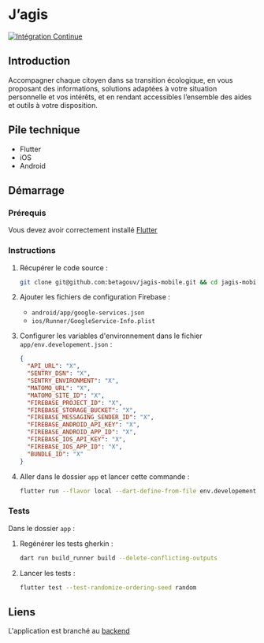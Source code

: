 # J’agis

[![Intégration Continue](https://github.com/betagouv/jagis-mobile/actions/workflows/continuous-integration.yml/badge.svg?branch=main)](https://github.com/betagouv/jagis-mobile/actions/workflows/continuous-integration.yml)

## Introduction

Accompagner chaque citoyen dans sa transition écologique, en vous proposant des informations, solutions adaptées à votre situation personnelle et vos intérêts, et en rendant accessibles l’ensemble des aides et outils à votre disposition.

## Pile technique

- Flutter
- iOS
- Android

## Démarrage

### Prérequis

Vous devez avoir correctement installé [Flutter](https://docs.flutter.dev/get-started/install)

### Instructions

1. Récupérer le code source :

   ```sh
   git clone git@github.com:betagouv/jagis-mobile.git && cd jagis-mobile
   ```

1. Ajouter les fichiers de configuration Firebase :

   - `android/app/google-services.json`
   - `ios/Runner/GoogleService-Info.plist`

1. Configurer les variables d'environnement dans le fichier `app/env.developement.json` :

   ```json
   {
     "API_URL": "X",
     "SENTRY_DSN": "X",
     "SENTRY_ENVIRONMENT": "X",
     "MATOMO_URL": "X",
     "MATOMO_SITE_ID": "X",
     "FIREBASE_PROJECT_ID": "X",
     "FIREBASE_STORAGE_BUCKET": "X",
     "FIREBASE_MESSAGING_SENDER_ID": "X",
     "FIREBASE_ANDROID_API_KEY": "X",
     "FIREBASE_ANDROID_APP_ID": "X",
     "FIREBASE_IOS_API_KEY": "X",
     "FIREBASE_IOS_APP_ID": "X",
     "BUNDLE_ID": "X"
   }
   ```

1. Aller dans le dossier `app` et lancer cette commande :

   ```sh
   flutter run --flavor local --dart-define-from-file env.developement.json --dart-define=cronetHttpNoPlay=true
   ```

### Tests

Dans le dossier `app` :

1. Regénérer les tests gherkin :

   ```sh
   dart run build_runner build --delete-conflicting-outputs
   ```

1. Lancer les tests :

   ```sh
   flutter test --test-randomize-ordering-seed random
   ```

## Liens

L'application est branché au [backend](https://github.com/betagouv/agir-back)
